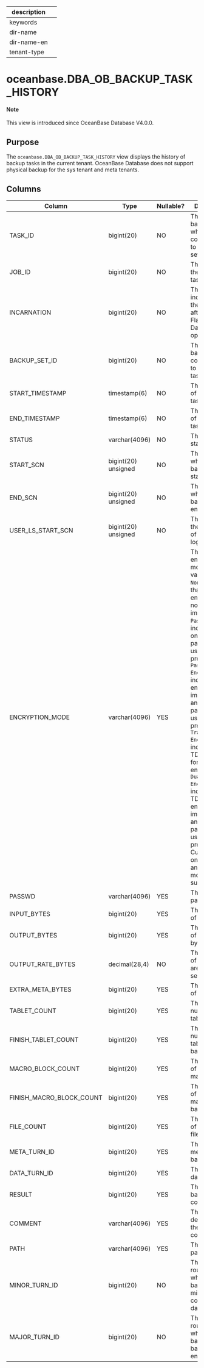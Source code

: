 | description ||
|---|---|
| keywords ||
| dir-name ||
| dir-name-en ||
| tenant-type ||

# oceanbase.DBA_OB_BACKUP_TASK_HISTORY

<main id="notice" type='explain'>
<h4>Note</h4>
<p>This view is introduced since OceanBase Database V4.0.0. </p>
</main>

## Purpose

The `oceanbase.DBA_OB_BACKUP_TASK_HISTORY` view displays the history of backup tasks in the current tenant. OceanBase Database does not support physical backup for the sys tenant and meta tenants.

## Columns

| Column | Type | Nullable? | Description |
|-------------------------------|----------------|-----------------|----------------------------------|   
| TASK_ID | bigint(20) | NO | The ID of the backup task, which corresponds to a backup set. |
| JOB_ID | bigint(20) | NO | The job ID of the backup task. |
| INCARNATION | bigint(20) | NO | The nth incarnation of the database after the Flashback Database operation. |
| BACKUP_SET_ID | bigint(20) | NO | The ID of the backup set corresponding to the backup task. |
| START_TIMESTAMP | timestamp(6) | NO | The start time of the backup task. |
| END_TIMESTAMP | timestamp(6) | NO | The end time of the backup task. |
| STATUS | varchar(4096) | NO | The backup status. |
| START_SCN | bigint(20) unsigned | NO | The SCN at which the backup started. |
| END_SCN | bigint(20) unsigned | NO | The SCN at which the backup ended. |
| USER_LS_START_SCN | bigint(20) unsigned | NO | The SCN of the metadata of the backup log stream. |
| ENCRYPTION_MODE | varchar(4096) | YES | The encryption mode. Valid values: <br>`None`: indicates that encryption is not implemented.<br>`Password`: indicates that only the password is used for protection.<br>`Password Encryption`: indicates that encryption is implemented and the password is used for protection.<br>`Transparent Encryption`: indicates that TDE is used for encryption.<br>`Dual Mode Encryption`: indicates that TDE encryption is implemented and the password is used for protection.<br>Currently, only the `None` and `Password` modes are supported. |
| PASSWD | varchar(4096) | YES | The password. |
| INPUT_BYTES | bigint(20) | YES | The number of input bytes. |
| OUTPUT_BYTES | bigint(20) | YES | The number of output bytes. |
| OUTPUT_RATE_BYTES | decimal(28,4) | NO | The number of bytes that are output per second. |
| EXTRA_META_BYTES | bigint(20) | YES | The number of extra bytes. |
| TABLET_COUNT | bigint(20) | YES | The total number of tablets. |
| FINISH_TABLET_COUNT | bigint(20) | YES | The total number of tablets backed up. |
| MACRO_BLOCK_COUNT | bigint(20) | YES | The number of macroblocks. |
| FINISH_MACRO_BLOCK_COUNT | bigint(20) | YES | The number of macroblocks backed up. |
| FILE_COUNT | bigint(20) | YES | The number of backup files. |
| META_TURN_ID | bigint(20) | YES | The round of metadata backup. |
| DATA_TURN_ID | bigint(20) | YES | The round of data backup. |
| RESULT | bigint(20) | YES | The returned backup error code. |
| COMMENT | varchar(4096) | YES | The description of the error code. |
| PATH | varchar(4096) | YES | The backup path. |
| MINOR_TURN_ID | bigint(20) | NO | The ID of the round at which the backup of minor compaction data ended. |
| MAJOR_TURN_ID | bigint(20) | NO | The ID of the round at which the backup of baseline data ended. |

